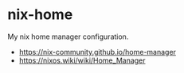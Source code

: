 # nix-home
My nix home manager configuration.

- https://nix-community.github.io/home-manager
- https://nixos.wiki/wiki/Home_Manager
